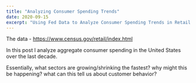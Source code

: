 ```yaml
---
title: "Analyzing Consumer Spending Trends"
date: 2020-09-15
excerpt: "Using Fed Data to Analyze Consumer Spending Trends in Retail and Food Services"
---
```


The data - https://www.census.gov/retail/index.html

In this post I analyze aggregate consumer spending in the United States over the last decade. 

Essentially, what sectors are growing/shrinking the fastest? why might this be happening? what can this tell us about customer behavior?
